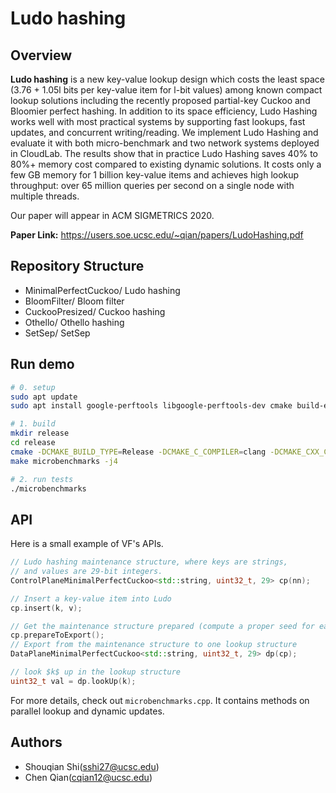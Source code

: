 # Ludo hashing

## Overview

**Ludo hashing** is a new key-value lookup design which costs the least space (3.76 + 1.05l bits per key-value item for l-bit values) among known compact lookup solutions including the recently proposed partial-key Cuckoo and Bloomier perfect hashing. In addition to its space efficiency, Ludo Hashing works well with most practical systems by supporting fast lookups, fast updates, and concurrent writing/reading. We implement Ludo Hashing and evaluate it with both micro-benchmark and two network systems deployed in CloudLab. The results show that in practice Ludo Hashing saves 40% to 80%+ memory cost compared to existing dynamic solutions. It costs only a few GB memory for 1 billion key-value items and achieves high lookup throughput: over 65 million queries per second on a single node with multiple threads.

Our paper will appear in ACM SIGMETRICS 2020.  

**Paper Link:** https://users.soe.ucsc.edu/~qian/papers/LudoHashing.pdf

## Repository Structure

- MinimalPerfectCuckoo/     Ludo hashing
- BloomFilter/              Bloom filter
- CuckooPresized/           Cuckoo hashing
- Othello/                  Othello hashing
- SetSep/                   SetSep


## Run demo

```sh
# 0. setup
sudo apt update
sudo apt install google-perftools libgoogle-perftools-dev cmake build-essential pkgconf libssl-dev

# 1. build
mkdir release
cd release
cmake -DCMAKE_BUILD_TYPE=Release -DCMAKE_C_COMPILER=clang -DCMAKE_CXX_COMPILER=clang++ -G "CodeBlocks - Unix Makefiles" ..
make microbenchmarks -j4

# 2. run tests
./microbenchmarks
```

## API

Here is a small example of VF's APIs.

```c++
// Ludo hashing maintenance structure, where keys are strings, 
// and values are 29-bit integers. 
ControlPlaneMinimalPerfectCuckoo<std::string, uint32_t, 29> cp(nn);  

// Insert a key-value item into Ludo
cp.insert(k, v);

// Get the maintenance structure prepared (compute a proper seed for each bucket)
cp.prepareToExport();
// Export from the maintenance structure to one lookup structure
DataPlaneMinimalPerfectCuckoo<std::string, uint32_t, 29> dp(cp);

// look $k$ up in the lookup structure
uint32_t val = dp.lookUp(k);
```

For more details, check out `microbenchmarks.cpp`. It contains methods on parallel lookup and dynamic updates.

## Authors

- Shouqian Shi(sshi27@ucsc.edu)
- Chen Qian(cqian12@ucsc.edu)
